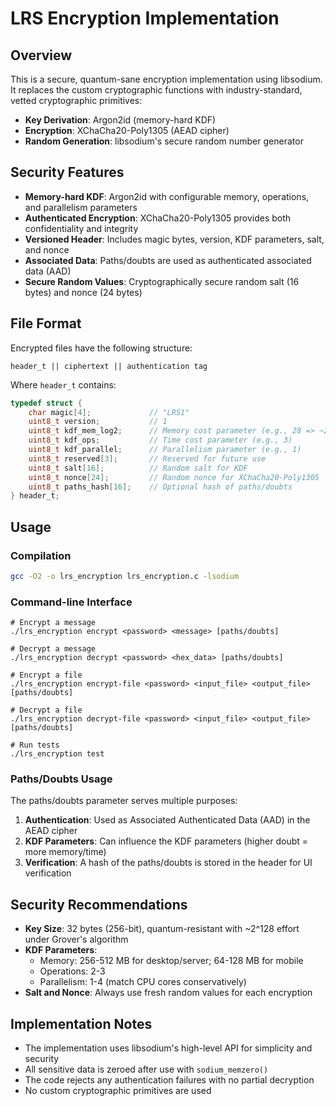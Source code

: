 # LRS Encryption Implementation

## Overview

This is a secure, quantum-sane encryption implementation using libsodium. It replaces the custom cryptographic functions with industry-standard, vetted cryptographic primitives:

- **Key Derivation**: Argon2id (memory-hard KDF)
- **Encryption**: XChaCha20-Poly1305 (AEAD cipher)
- **Random Generation**: libsodium's secure random number generator

## Security Features

- **Memory-hard KDF**: Argon2id with configurable memory, operations, and parallelism parameters
- **Authenticated Encryption**: XChaCha20-Poly1305 provides both confidentiality and integrity
- **Versioned Header**: Includes magic bytes, version, KDF parameters, salt, and nonce
- **Associated Data**: Paths/doubts are used as authenticated associated data (AAD)
- **Secure Random Values**: Cryptographically secure random salt (16 bytes) and nonce (24 bytes)

## File Format

Encrypted files have the following structure:

```
header_t || ciphertext || authentication tag
```

Where `header_t` contains:

```c
typedef struct {
    char magic[4];             // "LRS1"
    uint8_t version;           // 1
    uint8_t kdf_mem_log2;      // Memory cost parameter (e.g., 28 => ~256MB)
    uint8_t kdf_ops;           // Time cost parameter (e.g., 3)
    uint8_t kdf_parallel;      // Parallelism parameter (e.g., 1)
    uint8_t reserved[3];       // Reserved for future use
    uint8_t salt[16];          // Random salt for KDF
    uint8_t nonce[24];         // Random nonce for XChaCha20-Poly1305
    uint8_t paths_hash[16];    // Optional hash of paths/doubts
} header_t;
```

## Usage

### Compilation

```bash
gcc -O2 -o lrs_encryption lrs_encryption.c -lsodium
```

### Command-line Interface

```
# Encrypt a message
./lrs_encryption encrypt <password> <message> [paths/doubts]

# Decrypt a message
./lrs_encryption decrypt <password> <hex_data> [paths/doubts]

# Encrypt a file
./lrs_encryption encrypt-file <password> <input_file> <output_file> [paths/doubts]

# Decrypt a file
./lrs_encryption decrypt-file <password> <input_file> <output_file> [paths/doubts]

# Run tests
./lrs_encryption test
```

### Paths/Doubts Usage

The paths/doubts parameter serves multiple purposes:

1. **Authentication**: Used as Associated Authenticated Data (AAD) in the AEAD cipher
2. **KDF Parameters**: Can influence the KDF parameters (higher doubt = more memory/time)
3. **Verification**: A hash of the paths/doubts is stored in the header for UI verification

## Security Recommendations

- **Key Size**: 32 bytes (256-bit), quantum-resistant with ~2^128 effort under Grover's algorithm
- **KDF Parameters**:
  - Memory: 256-512 MB for desktop/server; 64-128 MB for mobile
  - Operations: 2-3
  - Parallelism: 1-4 (match CPU cores conservatively)
- **Salt and Nonce**: Always use fresh random values for each encryption

## Implementation Notes

- The implementation uses libsodium's high-level API for simplicity and security
- All sensitive data is zeroed after use with `sodium_memzero()`
- The code rejects any authentication failures with no partial decryption
- No custom cryptographic primitives are used